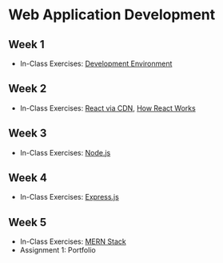 # Web Application Development

## Week 1

- In-Class Exercises: [Development Environment](WEEK1)

## Week 2

- In-Class Exercises: [React via CDN](WEEK2), [How React Works](WEEK2-2)

## Week 3

- In-Class Exercises: [Node.js](week3-demos)

## Week 4

- In-Class Exercises: [Express.js](WEEK4)

## Week 5

- In-Class Exercises: [MERN Stack](mern_Skeleton)
- Assignment 1: Portfolio
